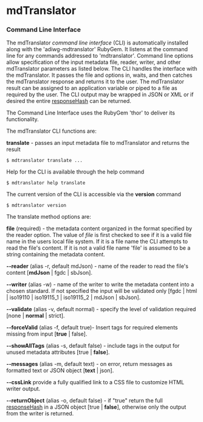 # mdTranslator

### Command Line Interface 

The mdTranslator *command line interface* (CLI) is automatically installed along with the 'adiwg-mdtranslator' RubyGem. It listens at the command line for any commands addressed to 'mdtranslator'.  Command line options allow specification of the input metadata file, reader, writer, and other mdTranslator parameters as listed below.  The CLI handles the interface with the mdTranslator.  It passes the file and options in, waits, and then catches the mdTranslator response and returns it to the user.  The mdTranslator result can be assigned to an application variable or piped to a file as required by the user.  The CLI output may be wrapped in JSON or XML or if desired the entire [responseHash](responseHash.md) can be returned. 

The Command Line Interface uses the RubyGem 'thor' to deliver its functionality.

The mdTranslator CLI functions are:

__translate__ - passes an input metadata file to mdTranslator and returns the result 
````
$ mdtranslator translate ...
````

Help for the CLI is available through the help command
````
$ mdtranslator help translate 
````

The current version of the CLI is accessible via the __version__ command
````
$ mdtranslator version 
````

The translate method options are:

__file__ (required) - the metadata content organized in the format specified by the reader option.  The value of *file* is first checked to see if it is a valid file name in the users local file system. If it is a file name the CLI attempts to read the file's content.  If it is not a valid file name 'file' is assumed to be a string containing the metadata content. 

__--reader__ (alias -r, default mdJson) - name of the reader to read the file's content [__mdJson__ | fgdc | sbJson].

__--writer__ (alias -w) - name of the writer to write the metadata content into a chosen standard. If not specified the input will be validated only [fgdc | html | iso19110 | iso19115_1 | iso19115_2 | mdJson | sbJson].

__--validate__ (alias -v, default normal) - specify the level of validation required [none | __normal__ | strict].

__--forceValid__ (alias -f, default true)- Insert tags for required elements missing from input [__true__ | false].

__--showAllTags__ (alias -s, default false) - include tags in the output for unused metadata attributes [true | __false__].  

__--messages__ (alias -m, default text) - on error, return messages as formatted text or JSON object [__text__ | json].

__--cssLink__ provide a fully qualified link to a CSS file to customize HTML writer output.

__--returnObject__ (alias -o, default false) - if "true" return the full [responseHash](responseHash.md) in a JSON object [true | __false__], otherwise only the output from the writer is returned.
